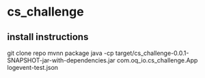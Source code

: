 # cs_challenge
## install instructions

git clone repo
mvnn package
java -cp target/cs_challenge-0.0.1-SNAPSHOT-jar-with-dependencies.jar com.oq_io.cs_challenge.App logevent-test.json